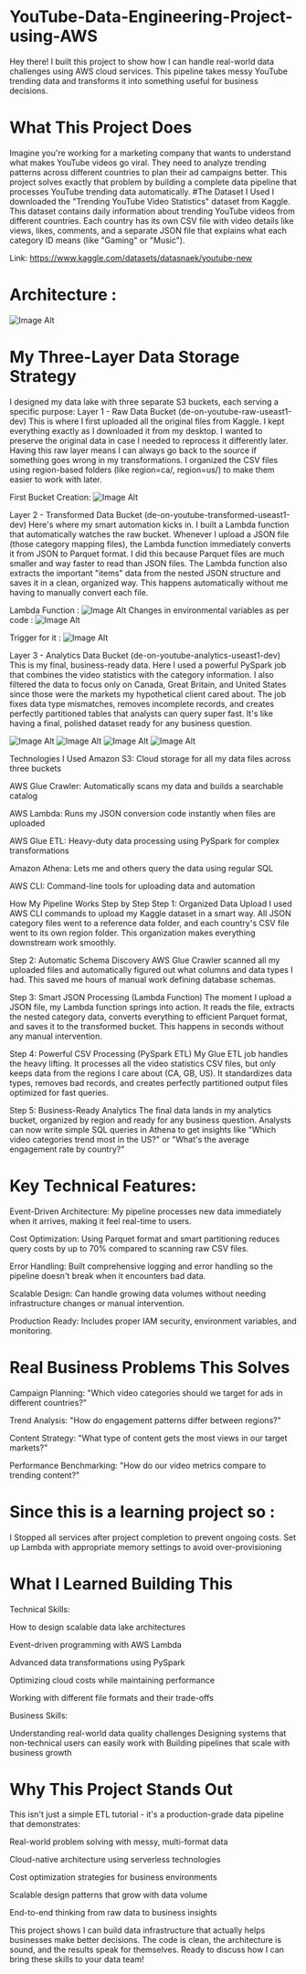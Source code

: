 # YouTube-Data-Engineering-Project-using-AWS
Hey there! I built this project to show how I can handle real-world data challenges using AWS cloud services. This pipeline takes messy YouTube trending data and transforms it into something useful for business decisions.

# What This Project Does
Imagine you're working for a marketing company that wants to understand what makes YouTube videos go viral. They need to analyze trending patterns across different countries to plan their ad campaigns better. This project solves exactly that problem by building a complete data pipeline that processes YouTube trending data automatically.
#The Dataset I Used
I downloaded the "Trending YouTube Video Statistics" dataset from Kaggle. This dataset contains daily information about trending YouTube videos from different countries. Each country has its own CSV file with video details like views, likes, comments, and a separate JSON file that explains what each category ID means (like "Gaming" or "Music").

Link: https://www.kaggle.com/datasets/datasnaek/youtube-new

# Architecture : 
![Image Alt](https://github.com/AjinkyaDahiwal/YouTube-Data-Engineering-Project-using-AWS/blob/3645ad3fcb0d0e7d8f2341f8b0c76b3f0b87a0f3/Youtube-data-pipeline/architecture/Architecture%20Diagram%20Final.png)


# My Three-Layer Data Storage Strategy
I designed my data lake with three separate S3 buckets, each serving a specific purpose:
Layer 1 - Raw Data Bucket (de-on-youtube-raw-useast1-dev)
This is where I first uploaded all the original files from Kaggle. I kept everything exactly as I downloaded it from my desktop. I wanted to preserve the original data in case I needed to reprocess it differently later. Having this raw layer means I can always go back to the source if something goes wrong in my transformations. I organized the CSV files using region-based folders (like region=ca/, region=us/) to make them easier to work with later.

First Bucket Creation: 
![Image Alt](https://github.com/AjinkyaDahiwal/YouTube-Data-Engineering-Project-using-AWS/blob/9cc3c42ba0e31653dc90dfb98397e7d6646d487c/Youtube-data-pipeline/Screenshots/Gallery_1753372930871.png)



Layer 2 - Transformed Data Bucket (de-on-youtube-transformed-useast1-dev)
Here's where my smart automation kicks in. I built a Lambda function that automatically watches the raw bucket. Whenever I upload a JSON file (those category mapping files), the Lambda function immediately converts it from JSON to Parquet format. I did this because Parquet files are much smaller and way faster to read than JSON files. The Lambda function also extracts the important "items" data from the nested JSON structure and saves it in a clean, organized way. This happens automatically without me having to manually convert each file.

Lambda Function :
![Image Alt](https://github.com/AjinkyaDahiwal/YouTube-Data-Engineering-Project-using-AWS/blob/6ff2c3ab4e49289462a27c75eeacbf65f8e20241/Youtube-data-pipeline/Screenshots/Gallery_1753373157502.png)
Changes in environmental variables as per code : 
![Image Alt](https://github.com/AjinkyaDahiwal/YouTube-Data-Engineering-Project-using-AWS/blob/7992684a871c004d05987d1ee5b6cede0c1e86ac/Youtube-data-pipeline/Screenshots/Gallery_1753373112395.png)

Trigger for it :
![Image Alt](https://github.com/AjinkyaDahiwal/YouTube-Data-Engineering-Project-using-AWS/blob/d36921820b8bd08a5b71aead6e110b2cbdc6b5fd/Youtube-data-pipeline/Screenshots/Gallery_1753373074678.png)


Layer 3 - Analytics Data Bucket (de-on-youtube-analytics-useast1-dev)
This is my final, business-ready data. Here I used a powerful PySpark job that combines the video statistics with the category information. I also filtered the data to focus only on Canada, Great Britain, and United States since those were the markets my hypothetical client cared about. The job fixes data type mismatches, removes incomplete records, and creates perfectly partitioned tables that analysts can query super fast. It's like having a final, polished dataset ready for any business question.

![Image Alt](https://github.com/AjinkyaDahiwal/YouTube-Data-Engineering-Project-using-AWS/blob/681516f34560a5fc6eac8e87fc93498f5c45af0d/Youtube-data-pipeline/Screenshots/Gallery_1753372967417.png)
![Image Alt](https://github.com/AjinkyaDahiwal/YouTube-Data-Engineering-Project-using-AWS/blob/681516f34560a5fc6eac8e87fc93498f5c45af0d/Youtube-data-pipeline/Screenshots/Gallery_1753372991735.png)
![Image Alt](https://github.com/AjinkyaDahiwal/YouTube-Data-Engineering-Project-using-AWS/blob/681516f34560a5fc6eac8e87fc93498f5c45af0d/Youtube-data-pipeline/Screenshots/Gallery_1753373047695.png)
![Image Alt](https://github.com/AjinkyaDahiwal/YouTube-Data-Engineering-Project-using-AWS/blob/681516f34560a5fc6eac8e87fc93498f5c45af0d/Youtube-data-pipeline/Screenshots/Gallery_1753373264927.png)

Technologies I Used
Amazon S3: Cloud storage for all my data files across three buckets

AWS Glue Crawler: Automatically scans my data and builds a searchable catalog

AWS Lambda: Runs my JSON conversion code instantly when files are uploaded

AWS Glue ETL: Heavy-duty data processing using PySpark for complex transformations

Amazon Athena: Lets me and others query the data using regular SQL

AWS CLI: Command-line tools for uploading data and automation

How My Pipeline Works Step by Step
Step 1: Organized Data Upload
I used AWS CLI commands to upload my Kaggle dataset in a smart way. All JSON category files went to a reference data folder, and each country's CSV file went to its own region folder. This organization makes everything downstream work smoothly.

Step 2: Automatic Schema Discovery
AWS Glue Crawler scanned all my uploaded files and automatically figured out what columns and data types I had. This saved me hours of manual work defining database schemas.

Step 3: Smart JSON Processing (Lambda Function)
The moment I upload a JSON file, my Lambda function springs into action. It reads the file, extracts the nested category data, converts everything to efficient Parquet format, and saves it to the transformed bucket. This happens in seconds without any manual intervention.

Step 4: Powerful CSV Processing (PySpark ETL)
My Glue ETL job handles the heavy lifting. It processes all the video statistics CSV files, but only keeps data from the regions I care about (CA, GB, US). It standardizes data types, removes bad records, and creates perfectly partitioned output files optimized for fast queries.

Step 5: Business-Ready Analytics
The final data lands in my analytics bucket, organized by region and ready for any business question. Analysts can now write simple SQL queries in Athena to get insights like "Which video categories trend most in the US?" or "What's the average engagement rate by country?"

# Key Technical Features: 
Event-Driven Architecture: My pipeline processes new data immediately when it arrives, making it feel real-time to users.

Cost Optimization: Using Parquet format and smart partitioning reduces query costs by up to 70% compared to scanning raw CSV files.

Error Handling: Built comprehensive logging and error handling so the pipeline doesn't break when it encounters bad data.

Scalable Design: Can handle growing data volumes without needing infrastructure changes or manual intervention.

Production Ready: Includes proper IAM security, environment variables, and monitoring.

# Real Business Problems This Solves
Campaign Planning: "Which video categories should we target for ads in different countries?"

Trend Analysis: "How do engagement patterns differ between regions?"

Content Strategy: "What type of content gets the most views in our target markets?"

Performance Benchmarking: "How do our video metrics compare to trending content?"


# Since this is a learning project so :
I Stopped all services after project completion to prevent ongoing costs.
Set up Lambda with appropriate memory settings to avoid over-provisioning





# What I Learned Building This
 Technical Skills:

How to design scalable data lake architectures

Event-driven programming with AWS Lambda

Advanced data transformations using PySpark

Optimizing cloud costs while maintaining performance

Working with different file formats and their trade-offs

Business Skills:

Understanding real-world data quality challenges
Designing systems that non-technical users can easily work with
Building pipelines that scale with business growth


# Why This Project Stands Out
This isn't just a simple ETL tutorial - it's a production-grade data pipeline that demonstrates:

Real-world problem solving with messy, multi-format data

Cloud-native architecture using serverless technologies

Cost optimization strategies for business environments

Scalable design patterns that grow with data volume

End-to-end thinking from raw data to business insights

This project shows I can build data infrastructure that actually helps businesses make better decisions. The code is clean, the architecture is sound, and the results speak for themselves. Ready to discuss how I can bring these skills to your data team!
